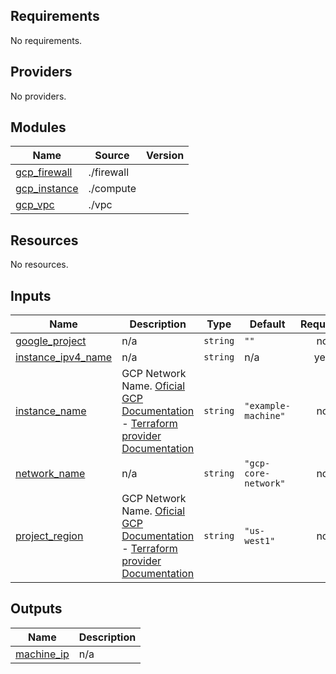 <!-- BEGIN_TF_DOCS -->
## Requirements

No requirements.

## Providers

No providers.

## Modules

| Name | Source | Version |
|------|--------|---------|
| <a name="module_gcp_firewall"></a> [gcp\_firewall](#module\_gcp\_firewall) | ./firewall |  |
| <a name="module_gcp_instance"></a> [gcp\_instance](#module\_gcp\_instance) | ./compute |  |
| <a name="module_gcp_vpc"></a> [gcp\_vpc](#module\_gcp\_vpc) | ./vpc |  |

## Resources

No resources.

## Inputs

| Name | Description | Type | Default | Required |
|------|-------------|------|---------|:--------:|
| <a name="input_google_project"></a> [google\_project](#input\_google\_project) | n/a | `string` | `""` | no |
| <a name="input_instance_ipv4_name"></a> [instance\_ipv4\_name](#input\_instance\_ipv4\_name) | n/a | `string` | n/a | yes |
| <a name="input_instance_name"></a> [instance\_name](#input\_instance\_name) | GCP Network Name. [Oficial GCP Documentation](https://cloud.google.com/compute/docs/machine-types) - [Terraform provider Documentation](https://registry.terraform.io/providers/hashicorp/google/latest/docs/resources/compute_instance#machine_type) | `string` | `"example-machine"` | no |
| <a name="input_network_name"></a> [network\_name](#input\_network\_name) | n/a | `string` | `"gcp-core-network"` | no |
| <a name="input_project_region"></a> [project\_region](#input\_project\_region) | GCP Network Name. [Oficial GCP Documentation](https://cloud.google.com/compute/docs/machine-types) - [Terraform provider Documentation](https://registry.terraform.io/providers/hashicorp/google/latest/docs/resources/compute_instance#machine_type) | `string` | `"us-west1"` | no |

## Outputs

| Name | Description |
|------|-------------|
| <a name="output_machine_ip"></a> [machine\_ip](#output\_machine\_ip) | n/a |
<!-- END_TF_DOCS -->